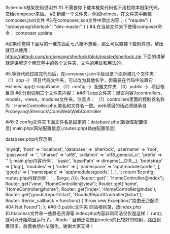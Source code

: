 #sherlock框架使用说明书
#1.不需要你下载本框架代码也不用拉取本框架代码，交给composer来做。
#2.新建一个文件夹，例如holmes，在文件夹中新建composer.json文件
#3.在composer.json文件中添加内容：
  {
      "require": {
          "probeyang/sherlock": "dev-master"
      }
  }
#4.在当前文件夹下使用composer命令：
 composer update
 
#如果你觉得下面写的一堆东西乱七八糟不想看，那么可以直接下载附件包，解压就可以使用：
https://github.com/probeyang/sherlock/blob/master/sherlock.zip
下面的讲解就是讲解这个解压包中的各个文件夹，文件的用处和用法的。
 
#5.等待代码拉取完代码后，在composer.json平级目录下面新建几个文件夹：
  （1）app -》 项目代码文件夹，可以改为其他名字，但需要在代码中设置它：
      Holmes::app()->appName
  （2）config -》 配置文件夹
  （3）public -》 项目根目录
#6.分别说明三个文件夹内容：
 ##6-1.app文件夹：里面内容为controllers，models，views，modules文件夹。注意点：
 （1）controllers里面的控制器名称为：HomeController.php,类名和文件名一致。web项目的话必须继承自Probeyang\Sherlock\Core\Web\WebController
 
 ##6-2.config文件夹下面文件名是固定的：database.php(数据库配置信息),main.php(网站配置信息),routes.php(路由配置信息)

database.php内容示例：
<?php

return [
    'driver' => 'mysql',
    'host' => 'localhost',
    'database' => 'sherlock',
    'username' => 'root',
    'password' => '',
    'charset' => 'utf8',
    'collation' => 'utf8_general_ci',
    'prefix' => ''
];

main.php内容示例：
<?php

$config = [
    'id' => 'basic',
    'basePath' => dirname(__DIR__),
    'bootstrap' => ['log'],
    'modules' => [
        'order' => [
            'namespace' => 'app\modules\order',
        ],
        'goods' => [
            'namespace' => 'app\modules\goods',
        ],
    ],
];
return $config;

routes.php内容示例：
<?php

use Probeyang\Sherlock\Router\Router;

Router::get('hello', function() {
    echo "成功！";
});

//Router::get('(:all)', function($args) {
//    echo '未匹配到路由<br>' . $args;
//});

Router::get('', 'HomeController@index');
Router::get('view', 'HomeController@view');
Router::get('home', 'HomeController@home');
Router::get('index', 'HomeController@index');
Router::get('goods/report/start', 'Goods/ReportController@start');

Router::$error_callback = function() {
    throw new Exception("路由无匹配项 404 Not Found");
};

 ##6-3.public文件夹
网站根目录，放index.php和.htaccess文件和一些静态资源等
index.php内容非常简洁仅仅是这样：
<?php

//定义BASE_DIR
define('BASE_DIR', dirname(__DIR__));
// Autoload 自动载入
require BASE_DIR . '/vendor/autoload.php';
//系统运行
Holmes::app()->run();

就可以开始项目运行了。


#todo：目前还没做到routes的比较好的映射，路由配置很多，后面会想办法强化。谢谢大家支持！
